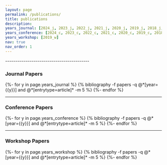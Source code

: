 ```yaml
---
layout: page
permalink: /publications/
title: publications
description: 
years_journal: [2024_j, 2023_j, 2022_j, 2021_j, 2020_j, 2019_j, 2018_j, 2017_j,2015_j, 2013_j]
years_conference: [2024_c, 2023_c, 2022_c, 2021_c, 2020_c, 2019_c, 2018_c, 2017_c, 2015_c, 2013_c]
years_workshop: [2019_w]
nav: true
nav_order: 1
---
```

<div class="publications">
 ------------------------------------------

  <h3>Journal Papers</h3>
  {%- for y in page.years_journal %}
    <!-- <h3 class="year">{{y}}</h3> -->
    {% bibliography -f papers -q @*[year={{y}}] and @*[entrytype=article]* -m 5 %}
  {%- endfor %}

 ------------------------------------------

  <h3>Conference Papers</h3>
  {%- for y in page.years_conference %}
    <!-- <h3 class="year">{{y}}</h3> -->
    {% bibliography -f papers -q @*[year={{y}}] and @*[entrytype=article]* -m 5 %}
  {%- endfor %}

 ------------------------------------------


  <h3>Workshop Papers</h3>
  {%- for y in page.years_workshop %}
    <!-- <h3 class="year">{{y}}</h3> -->
    {% bibliography -f papers -q @*[year={{y}}] and @*[entrytype=article]* -m 5 %}
  {%- endfor %}

</div>
